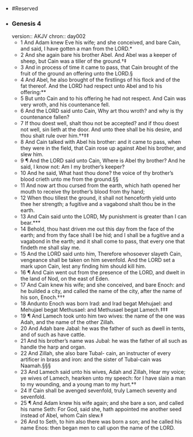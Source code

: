 - #Reserved
- ### Genesis 4
  version:: AKJV
  chron:: day002
	- 1 And Adam knew Eve his wife; and she conceived, and bare Cain, and said, I have
	  gotten a man from the LORD.*
	- 2 And she again bare his brother Abel. And Abel was a
	  keeper of sheep, but Cain was a tiller of the ground.†‡
	- 3 And in process of time it came to pass, that Cain brought of the fruit of the ground
	  an offering unto the LORD.§
	- 4 And Abel, he also brought of the firstlings of his flock
	  and of the fat thereof. And the LORD had respect unto Abel and to his offering:**
	- 5 But
	  unto Cain and to his offering he had not respect. And Cain was very wroth, and his
	  countenance fell.
	- 6 And the LORD said unto Cain, Why art thou wroth? and why is thy countenance
	  fallen?
	- 7 If thou doest well, shalt thou not be accepted? and if thou doest not well, sin
	  lieth at the door. And unto thee shall be his desire, and thou shalt rule over him.††‡‡
	- 8 And Cain talked with Abel his brother: and it came to pass, when they were in the
	  field, that Cain rose up against Abel his brother, and slew him.
	- 9 ¶ And the LORD said unto Cain, Where is Abel thy brother? And he said, I know
	  not: Am I my brother’s keeper?
	- 10 And he said, What hast thou done? the voice of thy
	  brother’s blood crieth unto me from the ground.§§
	- 11 And now art thou cursed from
	  the earth, which hath opened her mouth to receive thy brother’s blood from thy hand;
	- 12 When thou tillest the ground, it shall not henceforth yield unto thee her strength; a
	  fugitive and a vagabond shalt thou be in the earth.
	- 13 And Cain said unto the LORD, My punishment is greater than I can bear.***
	- 14 Behold, thou hast driven me out this day from the face of the earth; and from thy face
	  shall I be hid; and I shall be a fugitive and a vagabond in the earth; and it shall come
	  to pass, that every one that findeth me shall slay me.
	- 15 And the LORD said unto him,
	  Therefore whosoever slayeth Cain, vengeance shall be taken on him sevenfold. And the
	  LORD set a mark upon Cain, lest any finding him should kill him.
	- 16 ¶ And Cain went out from the presence of the LORD, and dwelt in the land of Nod, on
	  the east of Eden.
	- 17 And Cain knew his wife; and she conceived, and bare Enoch: and he
	  builded a city, and called the name of the city, after the name of his son, Enoch.†††
	- 18 Andunto Enoch was born Irad: and Irad begat Mehujael: and Mehujael begat Methusael:
	  and Methusael begat Lamech.‡‡‡
	- 19 ¶ And Lamech took unto him two wives: the name of the one was Adah, and the
	  name of the other Zillah.
	- 20 And Adah bare Jabal: he was the father of such as dwell
	  in tents, and of such as have cattle.
	- 21 And his brother’s name was Jubal: he was the
	  father of all such as handle the harp and organ.
	- 22 And Zillah, she also bare Tubal-
	  cain, an instructer of every artificer in brass and iron: and the sister of Tubal-cain was
	  Naamah.§§§
	- 23 And Lamech said unto his wives, Adah and Zillah, Hear my voice; ye wives of
	  Lamech, hearken unto my speech: for I have slain a man to my wounding, and a young
	  man to my hurt.*†
	- 24 If Cain shall be avenged sevenfold, truly Lamech seventy and
	  sevenfold.
	- 25 ¶ And Adam knew his wife again; and she bare a son, and called his name Seth: For
	  God, said she, hath appointed me another seed instead of Abel, whom Cain slew.‡
	- 26 And
	  to Seth, to him also there was born a son; and he called his name Enos: then began men
	  to call upon the name of the LORD.